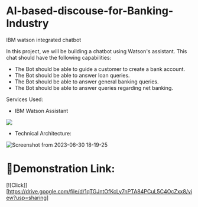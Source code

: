 # AI-based-discouse-for-Banking-Industry

IBM watson integrated chatbot


In this project, we will be building a chatbot using Watson's assistant. This chat should have the following capabilities:

* The Bot should be able to guide a customer to create a bank account.
* The Bot should be able to answer loan queries.
* The Bot should be able to answer general banking queries.
* The Bot should be able to answer queries regarding net banking.



Services Used:

* IBM Watson Assistant

![](https://lh6.googleusercontent.com/0B4k1RVldfZHHr6OVmOLOWpKWsIfOwjIXg8KGiT4EUVLluT2dTtmgq4Do_2w32RGfz0-kq89THNi8K85_shN66J0fPtPMI9BALne7zaNFrmhy99hdsfBe5lC0ZsGgRQnkaQZblys)

* Technical Architecture:

![Screenshot from 2023-06-30 18-19-25](https://github.com/bhavana-pn/AI-Based-Discourse-For-Banking-industry/assets/93568726/bd6ff6d7-a550-4404-8672-4f2e0c25566d)


# 🔗Demonstration Link:

[![Click]][https://drive.google.com/file/d/1qTGJntOfKcLy7nPTA84PCuL5C4OcZxx8/view?usp=sharing]

